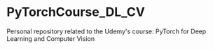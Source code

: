 # PyTorchCourse_DL_CV
Personal repository related to the Udemy's course: PyTorch for Deep Learning and Computer Vision
